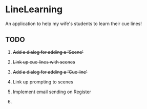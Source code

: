 LineLearning
============

An application to help my wife's students to learn their cue lines!


TODO
----
 1) ~~Add a dialog for adding a 'Scene'~~
 2) ~~Link up cue lines with scenes~~
 3) ~~Add a dialog for adding a 'Cue line'~~
 4) Link up prompting to scenes
 5) Implement email sending on Register

 6)

